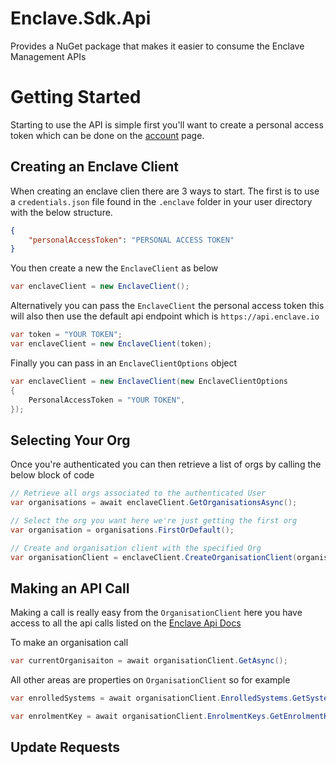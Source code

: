 # Enclave.Sdk.Api
Provides a NuGet package that makes it easier to consume the Enclave Management APIs


# Getting Started
Starting to use the API is simple first you'll want to create a personal access token which can be done on the [account](https://portal.enclave.io/account) page.

## Creating an Enclave Client
When creating an enclave clien there are 3 ways to start. The first is to use a `credentials.json` file found in the `.enclave` folder in your user directory with the below structure.

```json
{
    "personalAccessToken": "PERSONAL ACCESS TOKEN"
}
```

You then create a new the `EnclaveClient` as below
```csharp
var enclaveClient = new EnclaveClient();
```

Alternatively you can pass the `EnclaveClient` the personal access token this will also then use the default api endpoint which is `https://api.enclave.io`

```csharp
var token = "YOUR TOKEN";
var enclaveClient = new EnclaveClient(token);
```

Finally you can pass in an `EnclaveClientOptions` object

```csharp
var enclaveClient = new EnclaveClient(new EnclaveClientOptions
{
    PersonalAccessToken = "YOUR TOKEN",
});
```


## Selecting Your Org
Once you're authenticated you can then retrieve a list of orgs by calling the below block of code
```csharp
// Retrieve all orgs associated to the authenticated User
var organisations = await enclaveClient.GetOrganisationsAsync();

// Select the org you want here we're just getting the first org
var organisation = organisations.FirstOrDefault();

// Create and organisation client with the specified Org
var organisationClient = enclaveClient.CreateOrganisationClient(organisation);
```

## Making an API Call
Making a call is really easy from the `OrganisationClient` here you have access to all the api calls listed on the [Enclave Api Docs](https://api.enclave.io/)

To make an organisation call
```csharp
var currentOrganisaiton = await organisationClient.GetAsync();
```

All other areas are properties on `OrganisationClient` so for example
```csharp
var enrolledSystems = await organisationClient.EnrolledSystems.GetSystemsAsync();

var enrolmentKey = await organisationClient.EnrolmentKeys.GetEnrolmentKeysAsync();
```

## Update Requests
